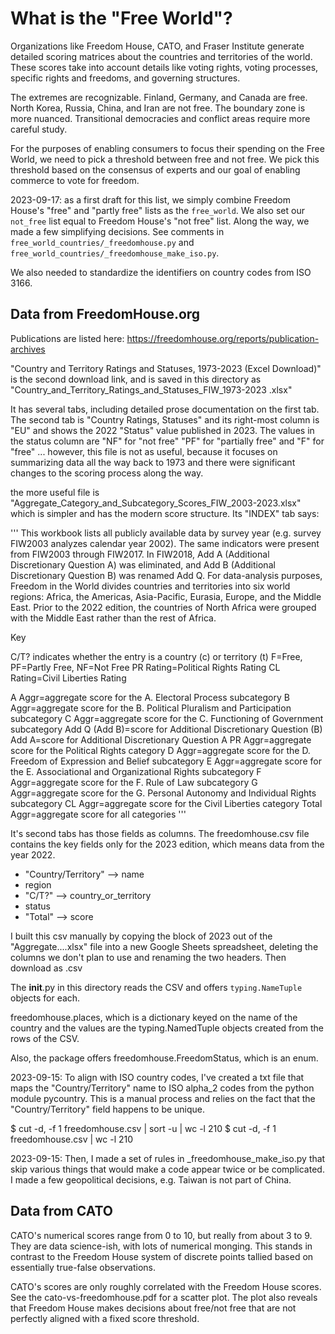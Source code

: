 # What is the "Free World"?

Organizations like Freedom House, CATO, and Fraser Institute generate
detailed scoring matrices about the countries and territories of the
world.  These scores take into account details like voting rights,
voting processes, specific rights and freedoms, and governing
structures.

The extremes are recognizable.  Finland, Germany, and Canada are free.
North Korea, Russia, China, and Iran are not free.  The boundary zone
is more nuanced.  Transitional democracies and conflict areas require
more careful study.

For the purposes of enabling consumers to focus their spending on the
Free World, we need to pick a threshold between free and not free.  We
pick this threshold based on the consensus of experts and our goal of
enabling commerce to vote for freedom.

2023-09-17: as a first draft for this list, we simply combine Freedom
House's "free" and "partly free" lists as the `free_world`.  We also
set our `not_free` list equal to Freedom House's "not free" list.
Along the way, we made a few simplifying decisions.  See comments in
`free_world_countries/_freedomhouse.py` and
`free_world_countries/_freedomhouse_make_iso.py`.

We also needed to standardize the identifiers on country codes from
ISO 3166.

## Data from FreedomHouse.org

Publications are listed here: <https://freedomhouse.org/reports/publication-archives>

"Country and Territory Ratings and Statuses, 1973-2023 (Excel
Download)" is the second download link, and is saved in this directory
as "Country_and_Territory_Ratings_and_Statuses_FIW_1973-2023 .xlsx"

It has several tabs, including detailed prose documentation on the
first tab.  The second tab is "Country Ratings, Statuses" and its
right-most column is "EU" and shows the 2022 "Status" value published
in 2023.  The values in the status column are "NF" for "not free" "PF"
for "partially free" and "F" for "free" ... however, this file is not
as useful, because it focuses on summarizing data all the way back to
1973 and there were significant changes to the scoring process along
the way.

the more useful file is
"Aggregate_Category_and_Subcategory_Scores_FIW_2003-2023.xlsx" which
is simpler and has the modern score structure.  Its "INDEX" tab says:

'''
This workbook lists all publicly available data by survey year
(e.g. survey FIW2003 analyzes calendar year 2002).  The same
indicators were present from FIW2003 through FIW2017.  In FIW2018, Add
A (Additional Discretionary Question A) was eliminated, and Add B
(Additional Discretionary Question B) was renamed Add Q.  For
data-analysis purposes, Freedom in the World divides countries and
territories into six world regions: Africa, the Americas,
Asia-Pacific, Eurasia, Europe, and the Middle East. Prior to the 2022
edition, the countries of North Africa were grouped with the Middle
East rather than the rest of Africa.

Key

C/T? indicates whether the entry is a country (c) or territory (t)
F=Free, PF=Partly Free, NF=Not Free
PR Rating=Political Rights Rating
CL Rating=Civil Liberties Rating

A Aggr=aggregate score for the A. Electoral Process subcategory
B Aggr=aggregate score for the B. Political Pluralism and Participation subcategory
C Aggr=aggregate score for the C. Functioning of Government subcategory
Add Q (Add B)=score for Additional Discretionary Question (B)
Add A=score for Additional Discretionary Question A
PR Aggr=aggregate score for the Political Rights category
D Aggr=aggregate score for the D. Freedom of Expression and Belief subcategory
E Aggr=aggregate score for the E. Associational and Organizational Rights subcategory
F Aggr=aggregate score for the F. Rule of Law subcategory
G Aggr=aggregate score for the G. Personal Autonomy and Individual Rights subcategory
CL Aggr=aggregate score for the Civil Liberties category
Total Aggr=aggregate score for all categories
'''

It's second tabs has those fields as columns.  The freedomhouse.csv
file contains the key fields only for the 2023 edition, which means
data from the year 2022.

- "Country/Territory" --> name
- region
- "C/T?" --> country_or_territory
- status
- "Total" --> score

I built this csv manually by copying the block of 2023 out of the
"Aggregate....xlsx" file into a new Google Sheets spreadsheet,
deleting the columns we don't plan to use and renaming the two
headers.  Then download as .csv

The __init__.py in this directory reads the CSV and offers
`typing.NameTuple` objects for each.

freedomhouse.places, which is a dictionary keyed on the name of the
country and the values are the typing.NamedTuple objects created from
the rows of the CSV.

Also, the package offers freedomhouse.FreedomStatus, which is an enum.

2023-09-15: To align with ISO country codes, I've created a txt file
that maps the "Country/Territory" name to ISO alpha_2 codes from the
python module pycountry.  This is a manual process and relies on the
fact that the "Country/Territory" field happens to be unique.

$ cut -d\, -f 1 freedomhouse.csv | sort -u | wc -l
     210
$ cut -d\, -f 1 freedomhouse.csv | wc -l
     210

2023-09-15: Then, I made a set of rules in _freedomhouse_make_iso.py
that skip various things that would make a code appear twice or be
complicated.  I made a few geopolitical decisions, e.g. Taiwan is not
part of China.

## Data from CATO

CATO's numerical scores range from 0 to 10, but really from about 3 to
9.  They are data science-ish, with lots of numerical monging.  This
stands in contrast to the Freedom House system of discrete points
tallied based on essentially true-false observations.

CATO's scores are only roughly correlated with the Freedom House
scores.  See the cato-vs-freedomhouse.pdf for a scatter plot.  The
plot also reveals that Freedom House makes decisions about free/not
free that are not perfectly aligned with a fixed score threshold.
